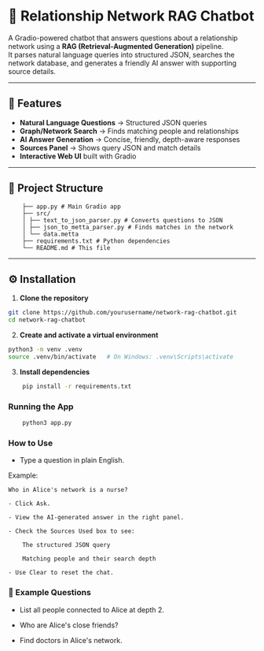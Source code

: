 # 🧠 Relationship Network RAG Chatbot

A Gradio-powered chatbot that answers questions about a relationship network using a **RAG (Retrieval-Augmented Generation)** pipeline.  
It parses natural language queries into structured JSON, searches the network database, and generates a friendly AI answer with supporting source details.

---

## 🚀 Features
- **Natural Language Questions** → Structured JSON queries
- **Graph/Network Search** → Finds matching people and relationships
- **AI Answer Generation** → Concise, friendly, depth-aware responses
- **Sources Panel** → Shows query JSON and match details
- **Interactive Web UI** built with Gradio

---

## 📂 Project Structure

        ├── app.py # Main Gradio app
        ├── src/
        │ ├── text_to_json_parser.py # Converts questions to JSON
        │ ├── json_to_metta_parser.py # Finds matches in the network
        │ └── data.metta
        ├── requirements.txt # Python dependencies
        └── README.md # This file


---

## ⚙️ Installation

1. **Clone the repository**
```bash
git clone https://github.com/yourusername/network-rag-chatbot.git
cd network-rag-chatbot
```
2. **Create and activate a virtual environment**
```bash
python3 -m venv .venv
source .venv/bin/activate   # On Windows: .venv\Scripts\activate
```
3. **Install dependencies**
```bash 
    pip install -r requirements.txt
```

### Running the App

```bash
    python3 app.py
```

### How to Use
- Type a question in plain English.

Example:

    Who in Alice's network is a nurse?

    - Click Ask.

    - View the AI-generated answer in the right panel.

    - Check the Sources Used box to see:

        The structured JSON query

        Matching people and their search depth

    - Use Clear to reset the chat.

### 📌 Example Questions
- List all people connected to Alice at depth 2.

- Who are Alice's close friends?

- Find doctors in Alice's network.